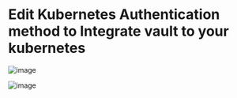 



# Edit Kubernetes Authentication method to Integrate vault to your kubernetes
![image](https://github.com/user-attachments/assets/d0f06359-6cd8-4f0c-ab46-61fde601691e)



![image](https://github.com/user-attachments/assets/4706f92d-beb7-42de-990f-81e3b316e966)
